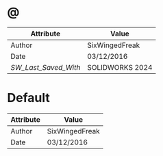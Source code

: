 # @
| Attribute | Value |
| ---  | ---     |
| Author | SixWingedFreak |
| Date | 03/12/2016 |
| _SW_Last_Saved_With_ | SOLIDWORKS 2024 |
# Default
| Attribute | Value |
| ---  | ---     |
| Author | SixWingedFreak |
| Date | 03/12/2016 |
